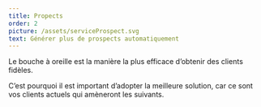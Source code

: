 ```yaml
---
title: Propects
order: 2
picture: /assets/serviceProspect.svg
text: Générer plus de prospects automatiquement
---
```

Le bouche à oreille est la manière la plus efficace d’obtenir des clients fidèles. 

C’est pourquoi il est important d’adopter la meilleure solution, car ce sont vos clients actuels qui amèneront les suivants.